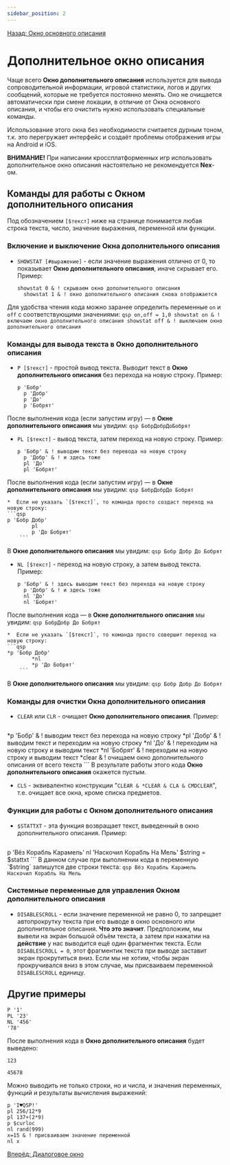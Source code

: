```yaml
---
sidebar_position: 2
---
```

[Назад: Окно основного описания](main)

# Дополнительное окно описания

Чаще всего **Окно дополнительного описания** используется для вывода сопроводительной информации, игровой статистики, логов и других сообщений, которые не требуется постоянно менять. Оно не очищается автоматически при смене локации, в отличие от Окна основного описания, и чтобы его очистить нужно использовать специальные команды.

Использование этого окна без необходимости считается дурным тоном, т.к. это перегружает интерфейс и создаёт проблемы отображения игры на Android и iOS.

**ВНИМАНИЕ!** При написании кроссплатформенных игр использовать дополнительное окно описания настоятельно не рекомендуется **Nex**-ом.

## Команды для работы с Окном дополнительного описания

Под обозначением `[$текст]` ниже на странице понимается любая строка текста, число, значение выражения, переменной или функции.

### Включение и выключение Окна дополнительного описания

* `SHOWSTAT [#выражение]` - если значение выражения отлично от 0, то показывает **Окно дополнительного описания**, иначе скрывает его. Пример:
    ```qsp
  showstat 0 & ! скрываем окно дополнительного описания
      showstat 1 & ! окно дополнительного описания снова отображается
    ```
 Для удобства чтения кода можно заранее определить переменные `on` и `off` с соответствующими значениями:
    ```qsp
  on,off = 1,0
      showstat on & ! включаем окно дополнительного описания
      showstat off & ! выключаем окно дополнительного описания
    ```


### Команды для вывода текста в Окно дополнительного описания

* `P [$текст]` - простой вывод текста. Выводит текст в **Окно дополнительного описания** без перехода на новую строку. Пример:
    ```qsp
  p 'Бобр'
      p 'Добр'
      p 'До'
      p 'Бобрят'
    ```
 После выполнения кода (если запустим игру) — в **Окне дополнительного описания** мы увидим:
    ```qsp
  БобрДобрДоБобрят
    ```

* `PL [$текст]` - вывод текста, затем переход на новую строку. Пример:
    ```qsp
  p 'Бобр' & ! выводим текст без перевода на новую строку
      p 'Добр' & ! и здесь тоже
      pl 'До'
      pl 'Бобрят'
    ```
 После выполнения кода (если запустим игру) — в **Окне дополнительного описания** мы увидим:
    ```qsp
  БобрДобрДо
      Бобрят
    ```

    *  Если не указать `[$текст]`, то команда просто создаст переход на новую строку:
    ```qsp
    p 'Бобр Добр'
            pl
            p 'До Бобрят'
        ```
 В **Окне дополнительного описания** мы увидим: 
    ```qsp
    Бобр Добр
            До Бобрят
        ```

* `NL [$текст]` - переход на новую строку, а затем вывод текста. Пример:
    ```qsp
  p 'Бобр' & ! здесь выводим текст без перехода на новую строку
      p 'Добр' & ! и здесь тоже
      nl 'До'
      nl 'Бобрят'
    ```
 После выполнения кода — в **Окне дополнительного описания** мы увидим:
    ```qsp
  БобрДобр
      До
      Бобрят
    ```

    *  Если не указать `[$текст]`, то команда просто совершит переход на новую строку:
    ```qsp
    *p 'Бобр Добр'
            *nl
            *p 'До Бобрят'
        ```
 В **Окне дополнительного описания** мы увидим:
    ```qsp
    Бобр Добр
            До Бобрят
        ```


### Команды для очистки Окна дополнительного описания

*  `CLEAR` или `CLR` - очищает **Окно дополнительного описания**. Пример:
    ```qsp
  *p 'Бобр'    & ! выводим текст без перехода на новую строку
      *pl 'Добр'  & ! выводим текст и переходим на новую строку
      *nl 'До'    & ! переходим на новую строку и выводим текст
      *nl 'Бобрят' & ! переходим на новую строку и выводим текст
      *clear      & ! очищаем окно дополнительного описания от всего текста
    ```
 В результате работы этого кода **Окно дополнительного описания** окажется пустым.
*  `CLS` - эквивалентно конструкции "`CLEAR & *CLEAR & CLA & CMDCLEAR`", т.е. очищает все окна, кроме списка предметов.

### Функции для работы с Окном дополнительного описания

*  `$STATTXT` - эта функция возвращает текст, выведенный в окно дополнительного описания. Пример:
    ```qsp
  p 'Вёз Корабль Карамель'
      nl 'Наскочил Корабль На Мель'
      $string = $stattxt
    ```
 В данном случае при выполнении кода в переменную `$string` запишутся две строки текста:
    ```qsp
  Вёз Корабль Карамель
      Наскочил Корабль На Мель
    ```


### Системные переменные для управления Окном дополнительного описания

*  `DISABLESCROLL` - если значение переменной не равно 0, то запрещает автопрокрутку текста при его выводе в окно основного или дополнительное описания. **Что это значит**. Предположим, мы вывели на экран большой объём текста, а затем при нажатии на **действие** у нас выводится ещё один фрагментик текста. Если `DISABLESCROLL = 0`, этот фрагментик текста при выводе заставит экран прокрутиться вниз. Если мы не хотим, чтобы экран прокручивался вниз в этом случае, мы присваиваем переменной `DISABLESCROLL` единицу.

## Другие примеры

```qsp
P '1'
PL '23'
NL '456'
'78'
```

После выполнения кода в **Окно дополнительного описания** будет выведено:

```qsp
123

45678
```

Можно выводить не только строки, но и числа, и значения переменных, функций и результаты вычисления выражений:

```qsp
p 'I♥QSP!'
pl 256/12*9
pl 137+(2*9)
p $curloc
nl rand(999)
x=15 & ! присваиваем значение переменной
nl x
```

[Вперёд: Диалоговое окно](msgbox)
